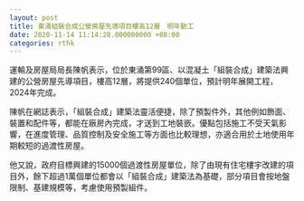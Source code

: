 ```yaml
---
layout: post
title: 東涌組裝合成公營房屋先導項目樓高12層　明年動工
date: 2020-11-14 11:14:28.000000000 +08:00
categories: rthk
---
```


運輸及房屋局局長陳帆表示，位於東涌第99區、以混凝土「組裝合成」建築法興建的公營房屋先導項目，樓高12層，將提供240個單位，預計明年展開工程，2024年完成。

陳帆在網誌表示，「組裝合成」建築法靈活便捷，除了預製件外，其他例如飾面、裝置和配件等，都能在廠房內完成，才送到工地裝嵌。優點包括施工不受天氣影響，在進度管理、品質控制及安全施工等方面也比較理想，亦適合用於土地使用年期較短的過渡性房屋。

他又說，政府目標興建的15000個過渡性房屋單位，除了由現有住宅樓宇改建的項目外，餘下超過1萬個單位都會以「組裝合成」建築法為基礎，部分項目會按地盤限制、基建規模等，考慮使用預製組件。
